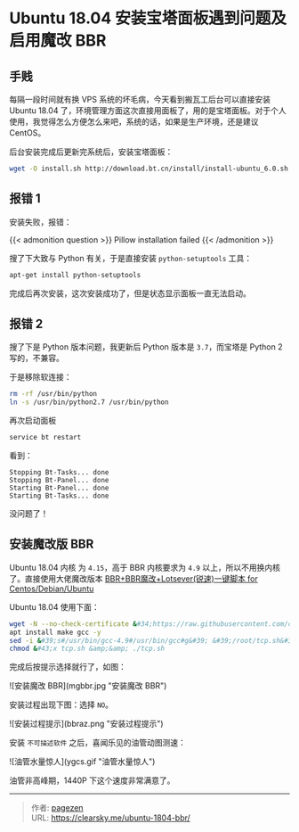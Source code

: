 # Ubuntu 18.04 安装宝塔面板遇到问题及启用魔改 BBR


## 手贱

每隔一段时间就有换 VPS 系统的坏毛病，今天看到搬瓦工后台可以直接安装 Ubuntu 18.04 了，环境管理方面这次直接用面板了，用的是宝塔面板。对于个人使用，我觉得怎么方便怎么来吧，系统的话，如果是生产环境，还是建议 CentOS。

后台安装完成后更新完系统后，安装宝塔面板：

```bash
wget -O install.sh http://download.bt.cn/install/install-ubuntu_6.0.sh &amp;&amp; sudo bash install.sh
```

## 报错 1

安装失败，报错：

{{&lt; admonition question &gt;}}
Pillow installation failed
{{&lt; /admonition &gt;}}

搜了下大致与 Python 有关，于是直接安装 `python-setuptools` 工具：

```bash
apt-get install python-setuptools
```

完成后再次安装，这次安装成功了，但是状态显示面板一直无法启动。

## 报错 2

搜了下是 Python 版本问题，我更新后 Python 版本是 `3.7`，而宝塔是 Python 2 写的，不兼容。

于是移除软连接：

```bash
rm -rf /usr/bin/python
ln -s /usr/bin/python2.7 /usr/bin/python
```

再次启动面板

```bash
service bt restart
```

看到：

```
Stopping Bt-Tasks... done
Stopping Bt-Panel... done
Starting Bt-Panel... done
Starting Bt-Tasks... done
```
没问题了！

## 安装魔改版 BBR


Ubuntu 18.04 内核 为 `4.15`，高于 BBR 内核要求为 `4.9` 以上，所以不用换内核了。直接使用大佬魔改版本 [BBR&#43;BBR魔改&#43;Lotsever(锐速)一键脚本 for Centos/Debian/Ubuntu](https://www.moerats.com/archives/387/) 

Ubuntu 18.04 使用下面：

```bash
wget -N --no-check-certificate &#34;https://raw.githubusercontent.com/chiakge/Linux-NetSpeed/master/tcp.sh&#34;
apt install make gcc -y
sed -i &#39;s#/usr/bin/gcc-4.9#/usr/bin/gcc#g&#39; &#39;/root/tcp.sh&#39;
chmod &#43;x tcp.sh &amp;&amp; ./tcp.sh
```

完成后按提示选择就行了，如图：

![安装魔改 BBR](mgbbr.jpg &#34;安装魔改 BBR&#34;)

安装过程出现下图：选择 `NO`。

![安装过程提示](bbraz.png &#34;安装过程提示&#34;)

安装 `不可描述软件` 之后，喜闻乐见的油管动图测速：

![油管水量惊人](ygcs.gif &#34;油管水量惊人&#34;)

油管非高峰期，1440P 下这个速度非常满意了。


---

> 作者: [pagezen](http://clearsky.me/)  
> URL: https://clearsky.me/ubuntu-1804-bbr/  

